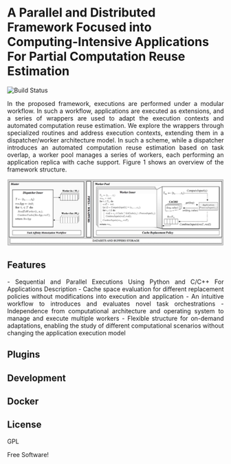 # A Parallel and Distributed Framework Focused into Computing-Intensive Applications For Partial Computation Reuse Estimation 

![Build Status](https://travis-ci.org/joemccann/dillinger.svg)

<p align="justify">
In the proposed framework, executions are performed under a modular workflow. In such a workflow, applications are executed as extensions, and a series of wrappers are used to adapt the execution contexts and automated computation reuse estimation. We explore the wrappers through specialized routines and address execution contexts, extending them in a dispatcher/worker architecture model. In such a scheme, while a dispatcher introduces an automated computation reuse estimation based on task overlap, a worker pool manages a series of workers, each performing an application replica with cache support. Figure 1 shows an overview of the framework structure.
</p>

<p> </p>
<p> </p>

![Build Status](https://github.com/mpiress/midpy/blob/main/imgs/architecture.png)

## Features

<p align="justify">
- Sequential and Parallel Executions Using Python and C/C++ For Applications Description
- Cache space evaluation for different replacement policies without modifications into execution and application
- An intuitive workflow to introduces and evaluates novel task orchestrations
- Independence from computational architecture and operating system to manage and execute multiple workers
- Flexible structure for on-demand adaptations, enabling the study of different computational scenarios without changing the application execution model
</p>

## Plugins

## Development

## Docker

## License

GPL

Free Software!